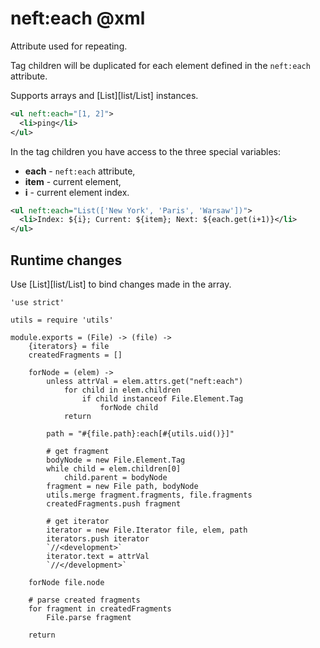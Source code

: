 neft:each @xml
==============

Attribute used for repeating.

Tag children will be duplicated for each
element defined in the `neft:each` attribute.

Supports arrays and [List][list/List] instances.

```xml
<ul neft:each="[1, 2]">
  <li>ping</li>
</ul>
```

In the tag children you have access to the three special variables:
- **each** - `neft:each` attribute,
- **item** - current element,
- **i** - current element index.

```xml
<ul neft:each="List(['New York', 'Paris', 'Warsaw'])">
  <li>Index: ${i}; Current: ${item}; Next: ${each.get(i+1)}</li>
</ul>
```

## Runtime changes

Use [List][list/List] to bind changes made in the array.

	'use strict'

	utils = require 'utils'

	module.exports = (File) -> (file) ->
		{iterators} = file
		createdFragments = []

		forNode = (elem) ->
			unless attrVal = elem.attrs.get("neft:each")
				for child in elem.children
					if child instanceof File.Element.Tag
						forNode child
				return

			path = "#{file.path}:each[#{utils.uid()}]"

			# get fragment
			bodyNode = new File.Element.Tag
			while child = elem.children[0]
				child.parent = bodyNode
			fragment = new File path, bodyNode
			utils.merge fragment.fragments, file.fragments
			createdFragments.push fragment

			# get iterator
			iterator = new File.Iterator file, elem, path
			iterators.push iterator
			`//<development>`
			iterator.text = attrVal
			`//</development>`

		forNode file.node

		# parse created fragments
		for fragment in createdFragments
			File.parse fragment

		return
